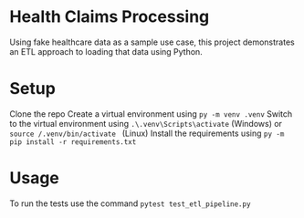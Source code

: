 # Health Claims Processing

Using fake healthcare data as a sample use case, this project demonstrates an ETL approach to loading that data using Python. 

# Setup
Clone the repo
Create a virtual environment using `py -m venv .venv`
Switch to the virtual environment using `.\.venv\Scripts\activate` (Windows) or `source /.venv/bin/activate ` (Linux)
Install the requirements using `py -m pip install -r requirements.txt`

# Usage
To run the tests use the command `pytest test_etl_pipeline.py`